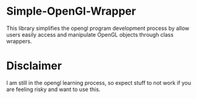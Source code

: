 # Simple-OpenGl-Wrapper
This library simplifies the opengl program development process by allow users easily access and manipulate OpenGL objects through class wrappers.


# Disclaimer
I am still in the opengl learning process, so expect stuff to not work if you are feeling risky and want to use this.
